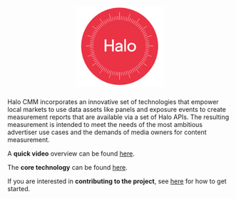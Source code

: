 <h1 align="center">
  <a href="https://github.com/lopenling"><img src="https://raw.githubusercontent.com/world-federation-of-advertisers/Home/refs/heads/main/img/Halo-Logo.png" alt="Halo CMM" width="200"></a>
</h1>

Halo CMM incorporates an innovative set of technologies that empower local markets to use data assets like panels and exposure events to create measurement reports that are available via a set of Halo APIs. The resulting measurement is intended to meet the needs of the most ambitious advertiser use cases and the demands of media owners for content measurement.

A **quick video** overview can be found [here](https://www.youtube.com/watch?v=LZyFK6us2HQ).

The **core technology** can be found [here](https://github.com/world-federation-of-advertisers/cross-media-measurement).

If you are interested in **contributing to the project**, see [here](https://github.com/world-federation-of-advertisers/cross-media-measurement/blob/main/CONTRIBUTING.md) for how to get started.
